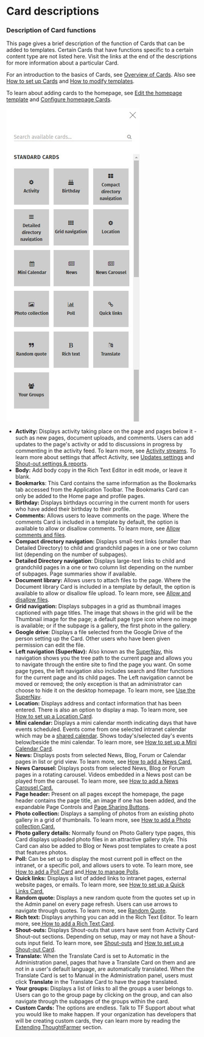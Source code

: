 # Card descriptions

### Description of Card functions

This page gives a brief description of the function of Cards that can be added to templates. Certain Cards that have functions specific to a certain content type are not listed here. Visit the links at the end of the descriptions for more information about a particular Card.  
  
For an introduction to the basics of Cards, see [Overview of Cards](./). Also see [How to set up Cards](../../../using-thoughtfarmer/add-pages-and-sections/set-up-cards/) and [How to modify templates](../../../using-thoughtfarmer/add-pages-and-sections/modify-templates.md).  
  
To learn about adding cards to the homepage, see [Edit the homepage template](../homepage-setup/homepage-setup-options.md) and [Configure homepage Cards](../homepage-setup/configure-homepage-cards/).  


![](../../../.gitbook/assets/1%20%2882%29.jpg)



* **Activity:** Displays activity taking place on the page and pages below it - such as new pages, document uploads, and comments. Users can add updates to the page's activity or add to discussions in progress by commenting in the activity feed. To learn more, see [Activity streams](../../../using-thoughtfarmer/basic-features/activity-streams.md). To learn more about settings that affect Activity, see [Updates settings](../../customize-your-content/update-settings.md) and [Shout-out settings & reports](../../customize-your-content/shout-out-settings-and-reports.md).
* **Body:** Add body copy in the Rich Text Editor in edit mode, or leave it blank.
* **Bookmarks**: This Card contains the same information as the Bookmarks tab accessed from the Application Toolbar. The Bookmarks Card can only be added to the Home page and profile pages.
* **Birthday:** Displays birthdays occurring in the current month for users who have added their birthday to their profile.
* **Comments:** Allows users to leave comments on the page. Where the comments Card is included in a template by default, the option is available to allow or disallow comments. To learn more, see [Allow comments and files](../../../using-thoughtfarmer/add-pages-and-sections/set-up-cards/allow-comments-and-files.md).
* **Compact directory navigation:** Displays small-text links \(smaller than Detailed Directory\) to child and grandchild pages in a one or two column list \(depending on the number of subpages\).
* **Detailed Directory navigation**: Displays large-text links to child and grandchild pages in a one or two column list depending on the number of subpages. Page summaries show if available.
* **Document library:** Allows users to attach files to the page. Where the Document library Card is included in a template by default, the option is available to allow or disallow file upload. To learn more, see [Allow and disallow files](../../../using-thoughtfarmer/add-and-edit-files/allow-and-disallow-files.md).
* **Grid navigation:** Displays subpages in a grid as thumbnail images captioned with page titles. The image that shows in the grid will be the Thumbnail image for the page; a default page type icon where no image is available; or if the subpage is a gallery, the first photo in the gallery.
* **Google drive**: Displays a file selected from the Google Drive of the person setting up the Card. Other users who have been given permission can edit the file.
* **Left navigation \(SuperNav\):** Also known as the [SuperNav](../../../using-thoughtfarmer/search/use-the-supernav.md), this navigation shows you the tree path to the current page and allows you to navigate through the entire site to find the page you want. On some page types, the left navigation also includes search and filter functions for the current page and its child pages. The Left navigation cannot be moved or removed; the only exception is that an administrator can choose to hide it on the desktop homepage. To learn more, see [Use the SuperNav](../../../using-thoughtfarmer/search/use-the-supernav.md).
* **Location:** Displays address and contact information that has been entered. There is also an option to display a map. To learn more, see [How to set up a Location Card](../../../using-thoughtfarmer/add-pages-and-sections/set-up-cards/location-card.md).
* **Mini calendar:** Displays a mini calendar month indicating days that have events scheduled. Events come from one selected intranet calendar which may be a [shared calendar](../../../using-thoughtfarmer/add-pages-and-sections/add-a-calendar/add-shared-calendar.md). Shows today's/selected day's events below/beside the mini calendar. To learn more, see [How to set up a Mini Calendar Card](../../../using-thoughtfarmer/add-pages-and-sections/set-up-cards/mini-calendar-card.md).
* **News:** Displays posts from selected News, Blog, Forum or Calendar pages in list or grid view. To learn more, see [How to add a News Card.](../../../using-thoughtfarmer/add-content-with-news-cards/add-new-cards.md)
* **News Carousel:** Displays posts from selected News, Blog or Forum pages in a rotating carousel. Videos embedded in a News post can be played from the carousel. To learn more, see [How to add a News Carousel Card.](../../../using-thoughtfarmer/add-content-with-news-cards/add-news-carousel-cards.md)
* **Page header:** Present on all pages except the homepage, the page header contains the page title, an image if one has been added, and the expandable Page Controls and [Page Sharing Buttons](../../../using-thoughtfarmer/basic-features/page-sharing-buttons.md).
* **Photo collection:** Displays a sampling of photos from an existing photo gallery in a grid of thumbnails. To learn more, see [How to add a Photo collection Card.](../../../using-thoughtfarmer/add-pages-and-sections/set-up-cards/photo-collection-card.md)
* **Photo gallery details:** Normally found on Photo Gallery type pages, this Card displays uploaded photo files in an attractive gallery style. This Card can also be added to Blog or News post templates to create a post that features photos.
* **Poll:** Can be set up to display the most current poll in effect on the intranet, or a specific poll, and allows users to vote. To learn more, see [How to add a Poll Card](../../../using-thoughtfarmer/add-pages-and-sections/set-up-cards/poll-card.md) and[ How to manage Polls](polls.md).
* **Quick links:** Displays a list of added links to intranet pages, external website pages, or emails. To learn more, see [How to set up a Quick Links Card.](../../../using-thoughtfarmer/add-pages-and-sections/set-up-cards/quick-links-card.md)
* **Random quote:** Displays a new random quote from the quotes set up in the Admin panel on every page refresh. Users can use arrows to navigate through quotes. To learn more, see [Random Quote](random-quote.md).
* **Rich text:** Displays anything you can add in the Rich Text Editor. To learn more, see[ How to add a Rich Text Card](../../../using-thoughtfarmer/add-pages-and-sections/set-up-cards/rich-text-card.md).
* **Shout-outs:** Displays Shout-outs that users have sent from Activity Card Shout-out sections. Depending on setup, may or may not have a Shout-outs input field. To learn more, see [Shout-outs](../../../using-thoughtfarmer/basic-features/shout-outs.md) and [How to set up a Shout-out Card](../../../using-thoughtfarmer/add-pages-and-sections/set-up-cards/shout-outs-card.md).
* **Translate:** When the Translate Card is set to Automatic in the Administration panel, pages that have a Translate Card on them and are not in a user's default language, are automatically translated. When the Translate Card is set to Manual in the Administration panel, users must click **Translate** in the Translate Card to have the page translated.
* **Your groups:** Displays a list of links to all the groups a user belongs to. Users can go to the group page by clicking on the group, and can also navigate through the subpages of the groups within the card.
* **Custom Cards:** The options are endless. Talk to TF Support about what you would like to make happen. If your organization has developers that will be creating custom cards, they can learn more by reading the [Extending ThoughtFarmer](../../../extending-thoughtfarmer.md) section.


